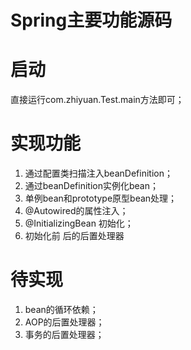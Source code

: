 

# Spring主要功能源码

# 启动

直接运行com.zhiyuan.Test.main方法即可；


# 实现功能
 1. 通过配置类扫描注入beanDefinition；
 2. 通过beanDefinition实例化bean；
 3. 单例bean和prototype原型bean处理；
 4. @Autowired的属性注入；
 5. @InitializingBean 初始化；
 6. 初始化前 后的后置处理器


# 待实现 
 
 1. bean的循环依赖；
 2. AOP的后置处理器；
 3. 事务的后置处理器；
